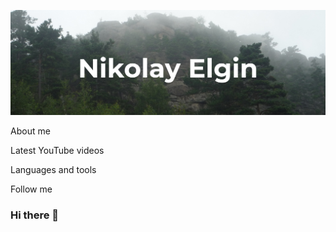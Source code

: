 
[![Header](https://github.com/Nikolka-net/nikolka-net/blob/main/assets/header.jpg)](https://vk.com/web.step)

About me

Latest YouTube videos

Languages and tools

Follow me




### Hi there 👋

<!--
**Nikolka-net/nikolka-net** is a ✨ _special_ ✨ repository because its `README.md` (this file) appears on your GitHub profile.

Here are some ideas to get you started:

- 🔭 I’m currently working on ...
- 🌱 I’m currently learning ...
- 👯 I’m looking to collaborate on ...
- 🤔 I’m looking for help with ...
- 💬 Ask me about ...
- 📫 How to reach me: ...
- 😄 Pronouns: ...
- ⚡ Fun fact: ...
-->
